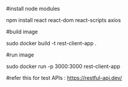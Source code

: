 #install node modules

npm install react react-dom react-scripts axios

#build image

sudo docker build -t rest-client-app .

#run image

sudo docker run -p 3000:3000 rest-client-app

#refer this for test APIs : https://restful-api.dev/
